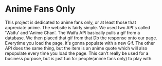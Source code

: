 # Anime Fans Only 

This project is dedicated to anime fans only, or at least those that appreciate anime. 
The website is fairly simple. We used two API's called 'Waifu' and 'Anime Chan'. The Waifu API basically pulls a gif from a database. We then placed that gif from that Db the response onto our page. Everytime you load the page, it's gonna populate with a new Gif. The other API does the same thing, but the item is an anime quote which will also repopulate every time you load the page. 
This can't really be used for a business purpose, but is just fun for people(anime fans only) to play with. 